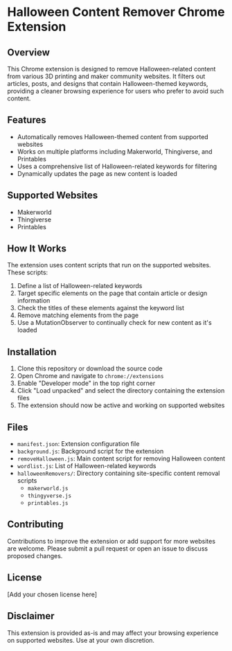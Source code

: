 # Halloween Content Remover Chrome Extension

## Overview

This Chrome extension is designed to remove Halloween-related content from various 3D printing and maker community websites. It filters out articles, posts, and designs that contain Halloween-themed keywords, providing a cleaner browsing experience for users who prefer to avoid such content.

## Features

- Automatically removes Halloween-themed content from supported websites
- Works on multiple platforms including Makerworld, Thingiverse, and Printables
- Uses a comprehensive list of Halloween-related keywords for filtering
- Dynamically updates the page as new content is loaded

## Supported Websites

- Makerworld
- Thingiverse
- Printables

## How It Works

The extension uses content scripts that run on the supported websites. These scripts:

1. Define a list of Halloween-related keywords
2. Target specific elements on the page that contain article or design information
3. Check the titles of these elements against the keyword list
4. Remove matching elements from the page
5. Use a MutationObserver to continually check for new content as it's loaded

## Installation

1. Clone this repository or download the source code
2. Open Chrome and navigate to `chrome://extensions`
3. Enable "Developer mode" in the top right corner
4. Click "Load unpacked" and select the directory containing the extension files
5. The extension should now be active and working on supported websites

## Files

- `manifest.json`: Extension configuration file
- `background.js`: Background script for the extension
- `removeHalloween.js`: Main content script for removing Halloween content
- `wordlist.js`: List of Halloween-related keywords
- `halloweenRemovers/`: Directory containing site-specific content removal scripts
  - `makerworld.js`
  - `thingyverse.js`
  - `printables.js`

## Contributing

Contributions to improve the extension or add support for more websites are welcome. Please submit a pull request or open an issue to discuss proposed changes.

## License

[Add your chosen license here]

## Disclaimer

This extension is provided as-is and may affect your browsing experience on supported websites. Use at your own discretion.